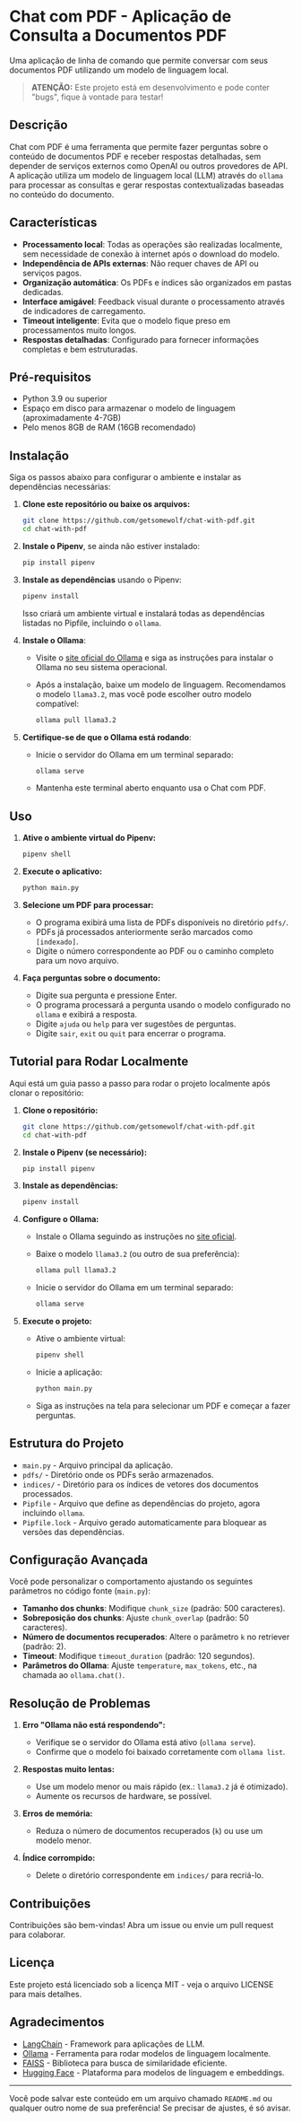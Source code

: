 # Chat com PDF - Aplicação de Consulta a Documentos PDF

Uma aplicação de linha de comando que permite conversar com seus documentos PDF utilizando um modelo de linguagem local.

> **ATENÇÃO:** Este projeto está em desenvolvimento e pode conter "bugs", fique à vontade para testar!

## Descrição

Chat com PDF é uma ferramenta que permite fazer perguntas sobre o conteúdo de documentos PDF e receber respostas detalhadas, sem depender de serviços externos como OpenAI ou outros provedores de API. A aplicação utiliza um modelo de linguagem local (LLM) através do `ollama` para processar as consultas e gerar respostas contextualizadas baseadas no conteúdo do documento.

## Características

- **Processamento local**: Todas as operações são realizadas localmente, sem necessidade de conexão à internet após o download do modelo.
- **Independência de APIs externas**: Não requer chaves de API ou serviços pagos.
- **Organização automática**: Os PDFs e índices são organizados em pastas dedicadas.
- **Interface amigável**: Feedback visual durante o processamento através de indicadores de carregamento.
- **Timeout inteligente**: Evita que o modelo fique preso em processamentos muito longos.
- **Respostas detalhadas**: Configurado para fornecer informações completas e bem estruturadas.

## Pré-requisitos

- Python 3.9 ou superior
- Espaço em disco para armazenar o modelo de linguagem (aproximadamente 4-7GB)
- Pelo menos 8GB de RAM (16GB recomendado)

## Instalação

Siga os passos abaixo para configurar o ambiente e instalar as dependências necessárias:

1. **Clone este repositório ou baixe os arquivos:**

   ```bash
   git clone https://github.com/getsomewolf/chat-with-pdf.git
   cd chat-with-pdf
   ```

2. **Instale o Pipenv**, se ainda não estiver instalado:

   ```bash
   pip install pipenv
   ```

3. **Instale as dependências** usando o Pipenv:

   ```bash
   pipenv install
   ```

   Isso criará um ambiente virtual e instalará todas as dependências listadas no Pipfile, incluindo o `ollama`.

4. **Instale o Ollama**:

   - Visite o [site oficial do Ollama](https://ollama.com/) e siga as instruções para instalar o Ollama no seu sistema operacional.
   - Após a instalação, baixe um modelo de linguagem. Recomendamos o modelo `llama3.2`, mas você pode escolher outro modelo compatível:

     ```bash
     ollama pull llama3.2
     ```

5. **Certifique-se de que o Ollama está rodando**:

   - Inicie o servidor do Ollama em um terminal separado:

     ```bash
     ollama serve
     ```

   - Mantenha este terminal aberto enquanto usa o Chat com PDF.

## Uso

1. **Ative o ambiente virtual do Pipenv:**

   ```bash
   pipenv shell
   ```

2. **Execute o aplicativo:**

   ```bash
   python main.py
   ```

3. **Selecione um PDF para processar:**
   - O programa exibirá uma lista de PDFs disponíveis no diretório `pdfs/`.
   - PDFs já processados anteriormente serão marcados como `[indexado]`.
   - Digite o número correspondente ao PDF ou o caminho completo para um novo arquivo.

4. **Faça perguntas sobre o documento:**
   - Digite sua pergunta e pressione Enter.
   - O programa processará a pergunta usando o modelo configurado no `ollama` e exibirá a resposta.
   - Digite `ajuda` ou `help` para ver sugestões de perguntas.
   - Digite `sair`, `exit` ou `quit` para encerrar o programa.

## Tutorial para Rodar Localmente

Aqui está um guia passo a passo para rodar o projeto localmente após clonar o repositório:

1. **Clone o repositório:**

   ```bash
   git clone https://github.com/getsomewolf/chat-with-pdf.git
   cd chat-with-pdf
   ```

2. **Instale o Pipenv (se necessário):**

   ```bash
   pip install pipenv
   ```

3. **Instale as dependências:**

   ```bash
   pipenv install
   ```

4. **Configure o Ollama:**

   - Instale o Ollama seguindo as instruções no [site oficial](https://ollama.com/).
   - Baixe o modelo `llama3.2` (ou outro de sua preferência):

     ```bash
     ollama pull llama3.2
     ```

   - Inicie o servidor do Ollama em um terminal separado:

     ```bash
     ollama serve
     ```

5. **Execute o projeto:**

   - Ative o ambiente virtual:

     ```bash
     pipenv shell
     ```

   - Inicie a aplicação:

     ```bash
     python main.py
     ```

   - Siga as instruções na tela para selecionar um PDF e começar a fazer perguntas.

## Estrutura do Projeto

- `main.py` - Arquivo principal da aplicação.
- `pdfs/` - Diretório onde os PDFs serão armazenados.
- `indices/` - Diretório para os índices de vetores dos documentos processados.
- `Pipfile` - Arquivo que define as dependências do projeto, agora incluindo `ollama`.
- `Pipfile.lock` - Arquivo gerado automaticamente para bloquear as versões das dependências.

## Configuração Avançada

Você pode personalizar o comportamento ajustando os seguintes parâmetros no código fonte (`main.py`):

- **Tamanho dos chunks**: Modifique `chunk_size` (padrão: 500 caracteres).
- **Sobreposição dos chunks**: Ajuste `chunk_overlap` (padrão: 50 caracteres).
- **Número de documentos recuperados**: Altere o parâmetro `k` no retriever (padrão: 2).
- **Timeout**: Modifique `timeout_duration` (padrão: 120 segundos).
- **Parâmetros do Ollama**: Ajuste `temperature`, `max_tokens`, etc., na chamada ao `ollama.chat()`.

## Resolução de Problemas

1. **Erro "Ollama não está respondendo":**
   - Verifique se o servidor do Ollama está ativo (`ollama serve`).
   - Confirme que o modelo foi baixado corretamente com `ollama list`.

2. **Respostas muito lentas:**
   - Use um modelo menor ou mais rápido (ex.: `llama3.2` já é otimizado).
   - Aumente os recursos de hardware, se possível.

3. **Erros de memória:**
   - Reduza o número de documentos recuperados (`k`) ou use um modelo menor.

4. **Índice corrompido:**
   - Delete o diretório correspondente em `indices/` para recriá-lo.

## Contribuições

Contribuições são bem-vindas! Abra um issue ou envie um pull request para colaborar.

## Licença

Este projeto está licenciado sob a licença MIT - veja o arquivo LICENSE para mais detalhes.

## Agradecimentos

- [LangChain](https://github.com/hwchase17/langchain) - Framework para aplicações de LLM.
- [Ollama](https://ollama.com/) - Ferramenta para rodar modelos de linguagem localmente.
- [FAISS](https://github.com/facebookresearch/faiss) - Biblioteca para busca de similaridade eficiente.
- [Hugging Face](https://huggingface.co/) - Plataforma para modelos de linguagem e embeddings.

---

Você pode salvar este conteúdo em um arquivo chamado `README.md` ou qualquer outro nome de sua preferência! Se precisar de ajustes, é só avisar.